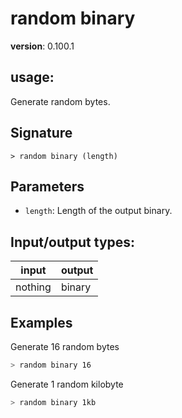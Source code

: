 # random binary

**version**: 0.100.1

## **usage**:

Generate random bytes.

## Signature

`> random binary (length)`

## Parameters

- `length`: Length of the output binary.

## Input/output types:

| input   | output |
| ------- | ------ |
| nothing | binary |

## Examples

Generate 16 random bytes

```bash
> random binary 16
```

Generate 1 random kilobyte

```bash
> random binary 1kb
```
